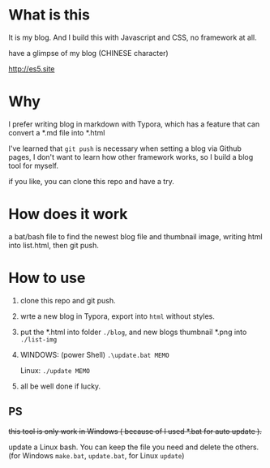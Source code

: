 # What is this

It is my blog. And I build this with Javascript and CSS, no framework at all.

have a glimpse of my blog (CHINESE character)

http://es5.site



# Why 

I prefer writing blog in markdown with Typora, which has a feature that can convert a *.md file into *.html

I've learned that `git push` is necessary when setting a blog via Github pages, I don't want to learn how other framework works, so I build a blog tool for myself.

if you like, you can clone this repo and have a try.



# How does it work

a bat/bash file to find the newest blog file and thumbnail image, writing  html into list.html, then git push.



# How to use

1. clone this repo and git push.

2. wrte a new blog in Typora, export into `html` without styles.

3. put the *.html into folder `./blog`, and new blogs  thumbnail *.png into `./list-img`

4. WINDOWS: (power Shell) `.\update.bat MEMO `

   Linux: `./update MEMO`

5. all be well done if lucky.





## PS

~~this tool is only work in Windows ( because of I used *.bat for auto update ).~~

update a Linux bash. You can keep the file you need and delete the others. (for Windows `make.bat`, `update.bat`, for Linux `update`)

